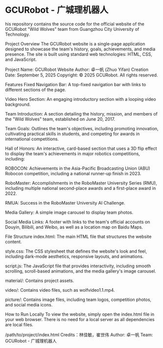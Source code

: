 # GCURobot - 广城理机器人
his repository contains the source code for the official website of the GCURobot "Wild Wolves" team from Guangzhou City University of Technology.

Project Overview
The GCURobot website is a single-page application designed to showcase the team's history, goals, achievements, and media presence. The site is built using standard web technologies: HTML, CSS, and JavaScript.

Project Name: GCURobot Website
Author: 卓一帆 (Zhuo Yifan)
Creation Date: September 5, 2025
Copyright: © 2025 GCURobot. All rights reserved.

Features
Fixed Navigation Bar: A top-fixed navigation bar with links to different sections of the page.

Video Hero Section: An engaging introductory section with a looping video background.

Team Introduction: A section detailing the history, mission, and members of the "Wild Wolves" team, established on June 20, 2017.

Team Goals: Outlines the team's objectives, including promoting innovation, cultivating practical skills in students, and competing for awards in international competitions.

Hall of Honors: An interactive, card-based section that uses a 3D flip effect to display the team's achievements in major robotics competitions, including:

ROBOCON: Achievements in the Asia-Pacific Broadcasting Union (ABU) Robocon competition, including a national runner-up finish in 2023.

RoboMaster: Accomplishments in the RoboMaster University Series (RMU), including multiple national second-place awards and a first-place award in 2022.

RMUA: Success in the RoboMaster University AI Challenge.

Media Gallery: A simple image carousel to display team photos.

Social Media Links: A footer with links to the team's official accounts on Douyin, Bilibili, and Weibo, as well as a location map on Baidu Maps.

File Structure
index.html: The main HTML file that structures the website content.

style.css: The CSS stylesheet that defines the website's look and feel, including dark-mode aesthetics, responsive layouts, and animations.

script.js: The JavaScript file that provides interactivity, including smooth scrolling, scroll-based animations, and the media gallery's image carousel.

material/: Contains project assets.

video/: Contains video files, such as wolfvideo1.1.mp4.

picture/: Contains image files, including team logos, competition photos, and social media icons.

How to Run Locally
To view the website, simply open the index.html file in your web browser. There is no need for a local server as all dependencies are local files.

/path/to/project/index.html
Credits：林佳敏，崔世伟
Author: 卓一帆 
Team: GCURobot - 广城理机器人
